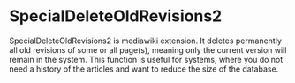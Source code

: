 SpecialDeleteOldRevisions2
==========================

SpecialDeleteOldRevisions2 is mediawiki extension.
It deletes permanently all old revisions of some or all page(s), meaning only the current version will remain in the system. This function is useful for systems, where you do not need a history of the articles and want to reduce the size of the database.